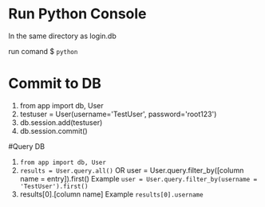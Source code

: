# Run Python Console
In the same directory as login.db

run comand $ `python`

# Commit to DB
1. from app import db, User
2. testuser = User(username='TestUser', password='root123')
3. db.session.add(testuser)
4. db.session.commit()

#Query DB
1. `from app import db, User`
2. `results = User.query.all()` OR user = User.query.filter_by([column name = entry]).first() Example `user = User.query.filter_by(username = 'TestUser').first()`
3. results[0].[column name] Example `results[0].username`

